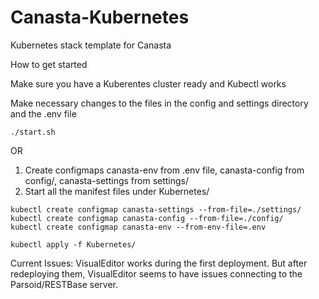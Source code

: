 # Canasta-Kubernetes
Kubernetes stack template for Canasta

How to get started

Make sure you have a Kuberentes cluster ready and Kubectl works

Make necessary changes to the files in the config and settings directory and the .env file

```
./start.sh
```

OR

1. Create configmaps canasta-env from .env file, canasta-config from config/, canasta-settings from settings/
2. Start all the manifest files under Kubernetes/

```
kubectl create configmap canasta-settings --from-file=./settings/
kubectl create configmap canasta-config --from-file=./config/
kubectl create configmap canasta-env --from-env-file=.env

kubectl apply -f Kubernetes/
```



Current Issues:
VisualEditor works during the first deployment. But after redeploying them, VisualEditor seems to have issues connecting to the Parsoid/RESTBase server.